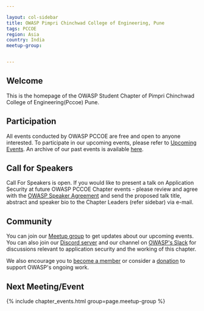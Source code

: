 ```yaml
---

layout: col-sidebar
title: OWASP Pimpri Chinchwad College of Engineering, Pune
tags: PCCOE
region: Asia
country: India
meetup-group:


---
```



## Welcome
This is the homepage of the OWASP Student Chapter of Pimpri Chinchwad College of Engineering(Pccoe) Pune.

## Participation

All events conducted by OWASP PCCOE are free and open to anyone interested. To participate in our upcoming events, please refer to <a href="/www-chapter-pimpri-chinchwad-college-of-engineering#div-upcoming" onclick="location.hash='div-upcoming'; location.reload();">Upcoming Events</a>. An archive of our past events is available <a href="/www-chapter-pimpri-chinchwad-college-of-engineering#div-past" onclick="location.hash='div-past'; location.reload();">here</a>.




## Call for Speakers
Call For Speakers is open. If you would like to present a talk on Application Security at future OWASP PCCOE Chapter events - please review and agree with the [OWASP Speaker Agreement](https://owasp.org/www-policy/legal/speaker-agreement) and send the proposed talk title, abstract and speaker bio to the Chapter Leaders (refer sidebar) via e-mail.


## Community
You can join our [Meetup group](#) to get updates about our upcoming events. You can also join our [Discord server](https://discord.gg/93GpqSdQ) and our channel on [OWASP's Slack](https://owasp.slack.com/) for discussions relevant to application security and the working of this chapter.

We also encourage you to [become a member](https://owasp.org/membership/) or consider a [donation](https://owasp.org/donate/) to support OWASP's ongoing work.



Next Meeting/Event <!-- You should keep this section as it will populate your meetup events -->
---------------------
{% include chapter_events.html group=page.meetup-group %}

